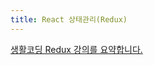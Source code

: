 ```yaml
---
title: React 상태관리(Redux)
---
```


[생활코딩 Redux 강의를 요약합니다.](https://www.youtube.com/watch?v=N9PT9iNTZAE&list=PLuHgQVnccGMB-iGMgONoRPArZfjRuRNVc&index=2)

##
